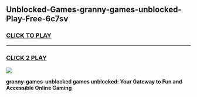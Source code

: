 
## Unblocked-Games-granny-games-unblocked-Play-Free-6c7sv
<h3>
<a href="https://premium76.site?title=granny-games-unblocked&ref=21A">CLICK TO PLAY</a></h3>
<hr>

<h3>
<a href="https://premium76.site?title=granny-games-unblocked&ref=21A">CLICK 2 PLAY</a>
  
</h3>

<a href="https://premium76.site?title=granny-games-unblocked&ref=21A"><img src="https://clearcache.store/games.png"></a>


**granny-games-unblocked games unblocked: Your Gateway to Fun and Accessible Online Gaming**
